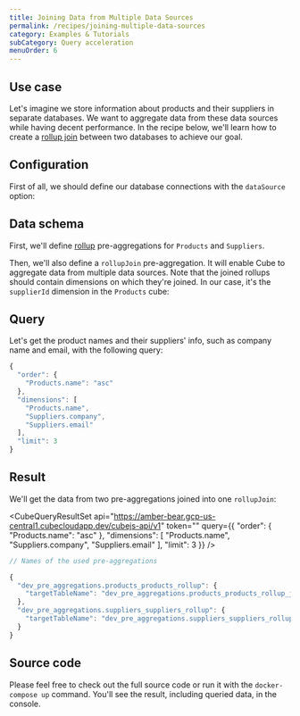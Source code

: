 ```yaml
---
title: Joining Data from Multiple Data Sources
permalink: /recipes/joining-multiple-data-sources
category: Examples & Tutorials
subCategory: Query acceleration
menuOrder: 6
---
```


## Use case

Let's imagine we store information about products and their suppliers in
separate databases. We want to aggregate data from these data sources while
having decent performance. In the recipe below, we'll learn how to create a
[rollup join](https://cube.dev/docs/schema/reference/pre-aggregations#parameters-type-rollupjoin)
between two databases to achieve our goal.

## Configuration

First of all, we should define our database connections with the `dataSource`
option:

<GitHubCodeBlock
  href="https://github.com/cube-js/cube.js/blob/master/examples/recipes/joining-multiple-datasources-data/cube.js"
  titleSuffixCount={2}
  part=""
  lang="js"
/>

## Data schema

First, we'll define
[rollup](https://cube.dev/docs/schema/reference/pre-aggregations#parameters-type-rollup)
pre-aggregations for `Products` and `Suppliers`.

<GitHubCodeBlock
  href="https://github.com/cube-js/cube.js/blob/master/examples/recipes/joining-multiple-datasources-data/schema/Products.js"
  titleSuffixCount={2}
  part="productsRollup"
  lang="js"
/>

<GitHubCodeBlock
  href="https://github.com/cube-js/cube.js/blob/master/examples/recipes/joining-multiple-datasources-data/schema/Suppliers.js"
  titleSuffixCount={2}
  part="suppliersRollup"
  lang="js"
/>

Then, we'll also define a `rollupJoin` pre-aggregation. It will enable Cube to
aggregate data from multiple data sources. Note that the joined rollups should
contain dimensions on which they're joined. In our case, it's the `supplierId`
dimension in the `Products` cube:

<GitHubCodeBlock
  href="https://github.com/cube-js/cube.js/blob/master/examples/recipes/joining-multiple-datasources-data/schema/Products.js"
  titleSuffixCount={2}
  part="combinedRollup"
  lang="js"
/>

## Query

Let's get the product names and their suppliers' info, such as company name and
email, with the following query:

```javascript
{
  "order": {
    "Products.name": "asc"
  },
  "dimensions": [
    "Products.name",
    "Suppliers.company",
    "Suppliers.email"
  ],
  "limit": 3
}
```

## Result

We'll get the data from two pre-aggregations joined into one `rollupJoin`:

<CubeQueryResultSet
api="https://amber-bear.gcp-us-central1.cubecloudapp.dev/cubejs-api/v1" token=""
query={{
    "order": {
      "Products.name": "asc"
    },
    "dimensions": [
      "Products.name",
      "Suppliers.company",
      "Suppliers.email"
    ],
    "limit": 3
}} />

```javascript
// Names of the used pre-aggregations

{
  "dev_pre_aggregations.products_products_rollup": {
    "targetTableName": "dev_pre_aggregations.products_products_rollup_jdm0assd_jnwrwqag_1gk0duh"
  },
  "dev_pre_aggregations.suppliers_suppliers_rollup": {
    "targetTableName": "dev_pre_aggregations.suppliers_suppliers_rollup_j5cd0gsr_jf5ivbmx_1gk0b7s"
  }
}
```

## Source code

Please feel free to check out the full source code or run it with the
`docker-compose up` command. You'll see the result, including queried data, in
the console.

<GitHubFolderLink
  href="https://github.com/cube-js/cube.js/blob/master/examples/recipes/joining-multiple-datasources-data"
/>
